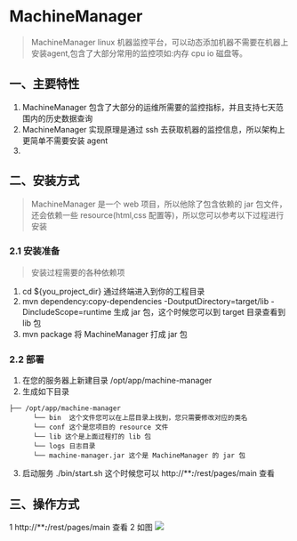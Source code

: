 # MachineManager
> MachineManager linux 机器监控平台，可以动态添加机器不需要在机器上安装agent,包含了大部分常用的监控项如:内存 cpu io 磁盘等。

## 一、主要特性
1. MachineManager 包含了大部分的运维所需要的监控指标，并且支持七天范围内的历史数据查询
2. MachineManager 实现原理是通过 ssh 去获取机器的监控信息，所以架构上更简单不需要安装 agent
3.

## 二、安装方式
> MachineManager 是一个 web 项目，所以他除了包含依赖的 jar 包文件，还会依赖一些 resource(html,css 配置等)，所以您可以参考以下过程进行安装

### 2.1 安装准备
> 安装过程需要的各种依赖项

1. cd ${you_project_dir} 通过终端进入到你的工程目录
2. mvn dependency:copy-dependencies -DoutputDirectory=target/lib -DincludeScope=runtime  生成 jar 包，这个时候您可以到 target 目录查看到 lib 包
3. mvn package  将 MachineManager 打成 jar 包

### 2.2 部署
1. 在您的服务器上新建目录 /opt/app/machine-manager
2. 生成如下目录
```
├── /opt/app/machine-manager
      └── bin  这个文件您可以在上层目录上找到，您只需要修改对应的类名
      └── conf 这个是您项目的 resource 文件
      └── lib 这个是上面过程打的 lib 包
      └── logs 日志目录
      └── machine-manager.jar 这个是 MachineManager 的 jar 包
```
3. 启动服务 ./bin/start.sh 这个时候您可以 http://*****:***/rest/pages/main 查看

## 三、操作方式

1 http://*****:***/rest/pages/main 查看
2 如图
<img src="/docs/images/info.png" />




